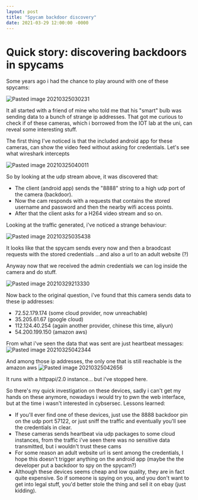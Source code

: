 ```yaml
---
layout: post
title: "Spycam backdoor discovery"
date: 2021-03-29 12:00:00 -0000
---
```



# Quick story: discovering backdoors in spycams
Some years ago i had the chance to play around with one of these spycams:

![Pasted image 20210325030231](https://user-images.githubusercontent.com/16488553/112903451-d0cef000-90e7-11eb-94b9-42b5d5e1e38a.png)


It all started with a friend of mine who told me that his "smart" bulb was sending data to a bunch of strange ip addresses.
That got me curious to check if of these cameras, which i borrowed from the IOT lab at the uni, can reveal some interesting stuff.

The first thing I've noticed is that the included android app for these cameras, can show the video feed without asking for credentials. Let's see what wireshark intercepts

![Pasted image 20210325040011](https://user-images.githubusercontent.com/16488553/112903489-dd534880-90e7-11eb-859e-54ecfaec18d9.png)


So by looking at the udp stream above, it was discovered that:
- The client (android app) sends the "8888" string to a high udp port of the camera (backdoor).
- Now the cam responds with a requests that contains the stored username and password and then the nearby wifi access points.
- After that the client asks for a H264 video stream and so on.

Looking at the traffic generated, i've noticed a strange behaviour:

![Pasted image 20210325035438](https://user-images.githubusercontent.com/16488553/112903525-e6441a00-90e7-11eb-9180-2431ed10c168.png)


It looks like that the spycam sends every now and then a braodcast requests with the stored credentials ...and also a url to an adult website (?)

Anyway now that we received the admin credentials we can log inside the camera and do stuff.

![Pasted image 20210329213330](https://user-images.githubusercontent.com/16488553/112903534-eba16480-90e7-11eb-8fae-0679bc00797c.png)


Now back to the original question, i've found that this camera sends data to these ip addresses:

- 72.52.179.174 (some cloud  provider, now unreachable)
- 35.205.61.67 (google cloud)
- 112.124.40.254 (again another provider, chinese this time, aliyun)
- 54.200.199.150 (amazon aws)

From what i've seen the data that was sent are just heartbeat messages:
![Pasted image 20210325042344](https://user-images.githubusercontent.com/16488553/112903550-f0feaf00-90e7-11eb-9abd-ea1081a29c47.png)


And among those ip addresses, the only one that is still reachable is the amazon aws
![Pasted image 20210325042656](https://user-images.githubusercontent.com/16488553/112903561-f5c36300-90e7-11eb-9aec-6533e868fabd.png)


It runs with a httpapi/2.0 instance... but i've stopped here.

So there's my quick investigation on these devices, sadly i can't get my hands on these anymore, nowadays i would try to pwn the web interface, but at the time i wasn't interested in cybsersec. Lessons learned:

- If you'll ever find one of these devices, just use the 8888 backdoor pin on the udp port 57122, or just sniff the traffic and eventually you'll see the credentials in clear.
- These cameras sends heartbeat via udp packages to some cloud instances, from the traffic i've seen there was no sensitive data transmitted, but i wouldn't trust these cams
- For some reason an adult website url is sent among the credentials, I hope this doesn't trigger anything on the android app (maybe the the developer put a backdoor to spy on the spycam?)
-  Although these devices seems cheap and low quality, they are in fact quite expensive. So if someone is spying on you, and you don't want to get into legal stuff, you'd better stole the thing and sell it on ebay (just kidding).
